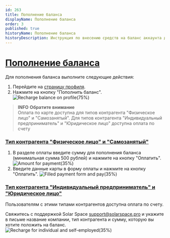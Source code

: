 ```yaml
---
id: 263
title: Пополнение баланса
displayName: Пополнение баланса
order: 3
published: true
historyName: Пополнение баланса
historyDescription: Инструкция по внесению средств на баланс аккаунта для пользователей с активными сервисами
---
```


# [Пополнение баланса](recharge-balance)

Для пополнения баланса выполните следующие действия:
1. Перейдите на [страницу профиля]([262]). </br>
2. Нажмите на кнопку "Пополнить баланс".
![Recharge balance on profile(75%)](https://img.solarspace.pro/docs/recharge-balance-on-profile.jpg "Пополнение баланса на странице профиля")  

> **INFO**
> **Обратите внимание**  
> Оплата по карте доступна для типов контрагента "Физическое лицо" и "Самозанятый". Для типов контрагента "Индивидуальный предприниматель" и "Юридическое лицо" доступна оплата по счету

### [Тип контрагента "Физическое лицо" и "Самозанятый"](individual-and-self-employed)

1. В разделе оплаты введите сумму для пополнения баланса (минимальная сумма 500 рублей) и нажмите на кнопку "Оплатить".
![Amount for payment(35%)](https://img.solarspace.pro/docs/amount-for-payment.jpg "Сумма к оплате")  
2. Введите данные карты в форму оплаты и нажмите на кнопку "Оплатить".
![Filled payment form and pay(35%)](https://img.solarspace.pro/docs/filled-payment-form-and-pay.jpg "Заполнение формы оплаты")  

### [Тип контрагента "Индивидуальный предприниматель" и "Юридическое лицо"](individual-and-self-employed)

Пользователям с этими типами контрагентов доступна оплата по счету.  

Свяжитесь с поддержкой Solar Space support@solarspace.pro и укажите в письме название компании, тип контрагента и сумму, которую вы хотите положить на баланс.
![Recharge for individual and self-employed(35%)](https://img.solarspace.pro/docs/recharge-for-individual-and-self-employed.jpg "Оплата по счету для ИП и Юр.лиц")